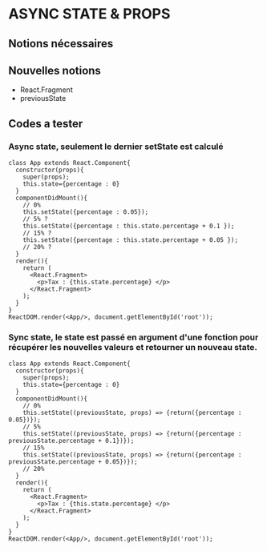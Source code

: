 # ASYNC STATE & PROPS

## Notions nécessaires


## Nouvelles notions
- React.Fragment
- previousState

## Codes a tester

### Async state, seulement le dernier setState est calculé
```
class App extends React.Component{
  constructor(props){
    super(props);
    this.state={percentage : 0}
  }
  componentDidMount(){
    // 0%
    this.setState({percentage : 0.05});
    // 5% ?
    this.setState({percentage : this.state.percentage + 0.1 });
    // 15% ?
    this.setState({percentage : this.state.percentage + 0.05 });
    // 20% ?
  }
  render(){
    return (
      <React.Fragment>
        <p>Tax : {this.state.percentage} </p>
      </React.Fragment>
    );
  }
}
ReactDOM.render(<App/>, document.getElementById('root'));
```
### Sync state, le state est passé en argument d'une fonction pour récupérer les nouvelles valeurs et retourner un nouveau state.

```
class App extends React.Component{
  constructor(props){
    super(props);
    this.state={percentage : 0}
  }
  componentDidMount(){
    // 0%
    this.setState((previousState, props) => {return({percentage : 0.05})});
    // 5%
    this.setState((previousState, props) => {return({percentage : previousState.percentage + 0.1})});
    // 15%
    this.setState((previousState, props) => {return({percentage : previousState.percentage + 0.05})});
    // 20%
  }
  render(){
    return (
      <React.Fragment>
        <p>Tax : {this.state.percentage} </p>
      </React.Fragment>
    );
  }
}
ReactDOM.render(<App/>, document.getElementById('root'));
```
